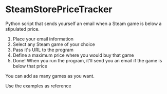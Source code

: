 # SteamStorePriceTracker

Python script that sends yourself an email when a Steam game is below a stipulated price.

1. Place your email information
2. Select any Steam game of your choice
3. Pass it's URL to the program
4. Define a maximum price where you would buy that game
5. Done! When you run the program, it'll send you an email if the game is below that price

You can add as many games as you want.

Use the examples as reference

